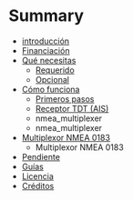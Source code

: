 # Summary

* [introducción](README.md)
* [Financiación](funding.md)
* [Qué necesitas](what_do_you_need.md)
   * [Requerido](required.md)
   * [Opcional](optional.md)
* [Cómo funciona](how_does_it_work.md)
   * [Primeros pasos](getting_started.md)
   * [Receptor TDT (AIS)](sdr_ais.md)
   * nmea_multiplexer
   * nmea_multiplexer
* [Multiplexor NMEA 0183](nmea_multiplexer.md)
   * Multiplexor NMEA 0183
* [Pendiente](pendiente.md)
* [Guías](guides.md)
* [Licencia](license.md)
* [Créditos](creditos.md)

